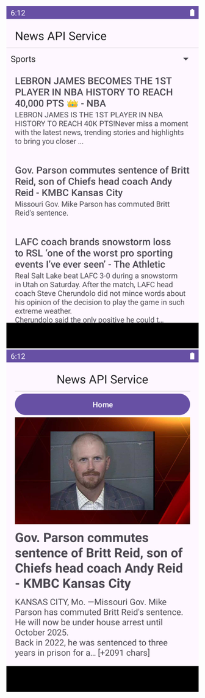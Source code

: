![image of homescreen](https://github.com/bui-jeremy/JeremyBui-NewsAPI/blob/master/screenshot_news_list.png)
![image of article](https://github.com/bui-jeremy/JeremyBui-NewsAPI/blob/master/screenshot_news_detail.png)

